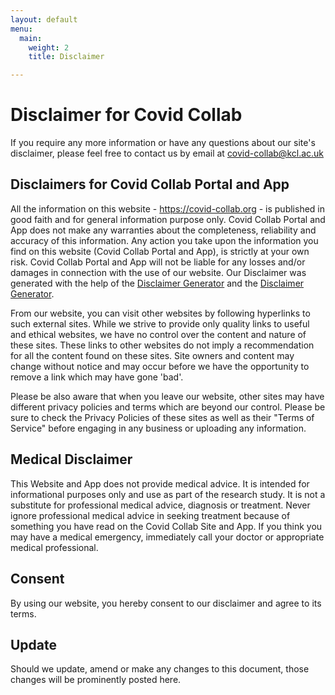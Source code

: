 ```yaml
---
layout: default
menu:
  main:
    weight: 2
    title: Disclaimer

---
```


# Disclaimer for Covid Collab

If you require any more information or have any questions about our site's disclaimer, please feel free to contact us by email at covid-collab@kcl.ac.uk

## Disclaimers for Covid Collab Portal and App

All the information on this website - https://covid-collab.org - is published in good faith and for general information purpose only. Covid Collab Portal and App does not make any warranties about the completeness, reliability and accuracy of this information. Any action you take upon the information you find on this website (Covid Collab Portal and App), is strictly at your own risk. Covid Collab Portal and App will not be liable for any losses and/or damages in connection with the use of our website. Our Disclaimer was generated with the help of the <a href="https://www.disclaimergenerator.net/">Disclaimer Generator</a> and the <a href="https://www.disclaimer-generator.com.com">Disclaimer Generator</a>.

From our website, you can visit other websites by following hyperlinks to such external sites. While we strive to provide only quality links to useful and ethical websites, we have no control over the content and nature of these sites. These links to other websites do not imply a recommendation for all the content found on these sites. Site owners and content may change without notice and may occur before we have the opportunity to remove a link which may have gone 'bad'.

Please be also aware that when you leave our website, other sites may have different privacy policies and terms which are beyond our control. Please be sure to check the Privacy Policies of these sites as well as their "Terms of Service" before engaging in any business or uploading any information.

## Medical Disclaimer

This Website and App does not provide medical advice. It is intended for informational purposes only and use as part of the research study. It is not a substitute for professional medical advice, diagnosis or treatment. Never ignore professional medical advice in seeking treatment because of something you have read on the Covid Collab Site and App. If you think you may have a medical emergency, immediately call your doctor or appropriate medical professional.

## Consent

By using our website, you hereby consent to our disclaimer and agree to its terms.

## Update

Should we update, amend or make any changes to this document, those changes will be prominently posted here.

